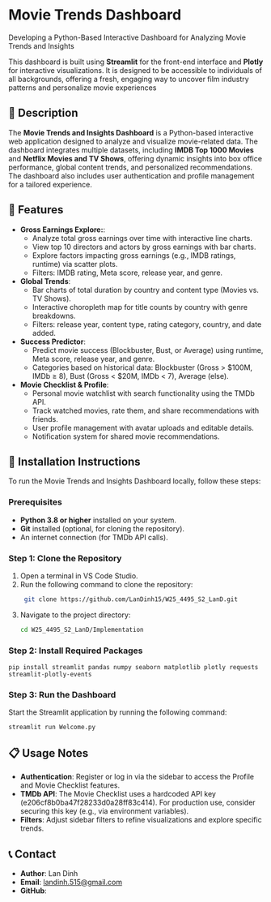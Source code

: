 # Movie Trends Dashboard
Developing a Python-Based Interactive Dashboard for Analyzing Movie Trends and Insights

This dashboard is built using **Streamlit** for the front-end interface and **Plotly** for interactive visualizations. It is designed to be accessible to individuals of all backgrounds, offering a fresh, engaging way to uncover film industry patterns and personalize movie experiences


## 📌 Description
The **Movie Trends and Insights Dashboard** is a Python-based interactive web application designed to analyze and visualize movie-related data. The dashboard integrates multiple datasets, including **IMDB Top 1000 Movies** and **Netflix Movies and TV Shows**, offering dynamic insights into box office performance, global content trends, and personalized recommendations. The dashboard also includes user authentication and profile management for a tailored experience.


## 🚀 Features
- **Gross Earnings Explore:**:
  - Analyze total gross earnings over time with interactive line charts.
  - View top 10 directors and actors by gross earnings with bar charts.
  - Explore factors impacting gross earnings (e.g., IMDB ratings, runtime) via scatter plots.
  - Filters: IMDB rating, Meta score, release year, and genre.
- **Global Trends**:
  - Bar charts of total duration by country and content type (Movies vs. TV Shows).
  - Interactive choropleth map for title counts by country with genre breakdowns.
  - Filters: release year, content type, rating category, country, and date added.
- **Success Predictor**:
  - Predict movie success (Blockbuster, Bust, or Average) using runtime, Meta score, release year, and genre.
  - Categories based on historical data: Blockbuster (Gross > $100M, IMDb ≥ 8), Bust (Gross < $20M, IMDb < 7), Average (else).
- **Movie Checklist & Profile**:
  - Personal movie watchlist with search functionality using the TMDb API.
  - Track watched movies, rate them, and share recommendations with friends.
  - User profile management with avatar uploads and editable details.
  - Notification system for shared movie recommendations.

## 🔎 Installation Instructions

To run the Movie Trends and Insights Dashboard locally, follow these steps:

### Prerequisites
- **Python 3.8 or higher** installed on your system.
- **Git** installed (optional, for cloning the repository).
- An internet connection (for TMDb API calls).

### Step 1: Clone the Repository
1. Open a terminal in VS Code Studio.
2. Run the following command to clone the repository:
   ```bash
    git clone https://github.com/LanDinh15/W25_4495_S2_LanD.git
3. Navigate to the project directory:
   ```bash
   cd W25_4495_S2_LanD/Implementation

### Step 2: Install Required Packages
    pip install streamlit pandas numpy seaborn matplotlib plotly requests streamlit-plotly-events

### Step 3: Run the Dashboard
Start the Streamlit application by running the following command:

    streamlit run Welcome.py

## 📋 Usage Notes
- **Authentication**: Register or log in via the sidebar to access the Profile and Movie Checklist features.
- **TMDb API**: The Movie Checklist uses a hardcoded API key (e206cf8b0ba47f28233d0a28ff83c414). For production use, consider securing this key (e.g., via environment variables).
- **Filters**: Adjust sidebar filters to refine visualizations and explore specific trends.

## 📞 Contact
- **Author**: Lan Dinh
- **Email**: landinh.515@gmail.com
- **GitHub**: 


